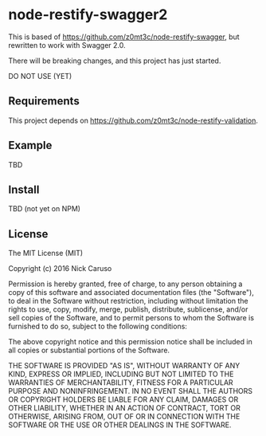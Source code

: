 node-restify-swagger2
=======================

This is based of https://github.com/z0mt3c/node-restify-swagger, but rewritten to work with Swagger 2.0.

There will be breaking changes, and this project has just started.

DO NOT USE (YET)

## Requirements
This project depends on https://github.com/z0mt3c/node-restify-validation.

## Example

TBD

## Install

TBD (not yet on NPM)

## License


The MIT License (MIT)

Copyright (c) 2016 Nick Caruso

Permission is hereby granted, free of charge, to any person obtaining a copy
of this software and associated documentation files (the "Software"), to deal
in the Software without restriction, including without limitation the rights
to use, copy, modify, merge, publish, distribute, sublicense, and/or sell
copies of the Software, and to permit persons to whom the Software is
furnished to do so, subject to the following conditions:

The above copyright notice and this permission notice shall be included in
all copies or substantial portions of the Software.

THE SOFTWARE IS PROVIDED "AS IS", WITHOUT WARRANTY OF ANY KIND, EXPRESS OR
IMPLIED, INCLUDING BUT NOT LIMITED TO THE WARRANTIES OF MERCHANTABILITY,
FITNESS FOR A PARTICULAR PURPOSE AND NONINFRINGEMENT. IN NO EVENT SHALL THE
AUTHORS OR COPYRIGHT HOLDERS BE LIABLE FOR ANY CLAIM, DAMAGES OR OTHER
LIABILITY, WHETHER IN AN ACTION OF CONTRACT, TORT OR OTHERWISE, ARISING FROM,
OUT OF OR IN CONNECTION WITH THE SOFTWARE OR THE USE OR OTHER DEALINGS IN
THE SOFTWARE.
